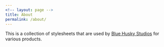 ```yaml
---
<!-- layout: page -->
title: About
permalink: /about/
---
```


This is a collection of stylesheets that are used by [Blue Husky Studios](https://BHStudios.org) for various products.
